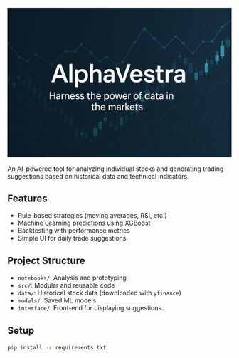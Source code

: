 ![Banner](assets/banner.png)

An AI-powered tool for analyzing individual stocks and generating trading suggestions based on historical data and technical indicators.

## Features
- Rule-based strategies (moving averages, RSI, etc.)
- Machine Learning predictions using XGBoost
- Backtesting with performance metrics
- Simple UI for daily trade suggestions

## Project Structure
- `notebooks/`: Analysis and prototyping
- `src/`: Modular and reusable code
- `data/`: Historical stock data (downloaded with `yfinance`)
- `models/`: Saved ML models
- `interface/`: Front-end for displaying suggestions

## Setup
```bash
pip install -r requirements.txt
